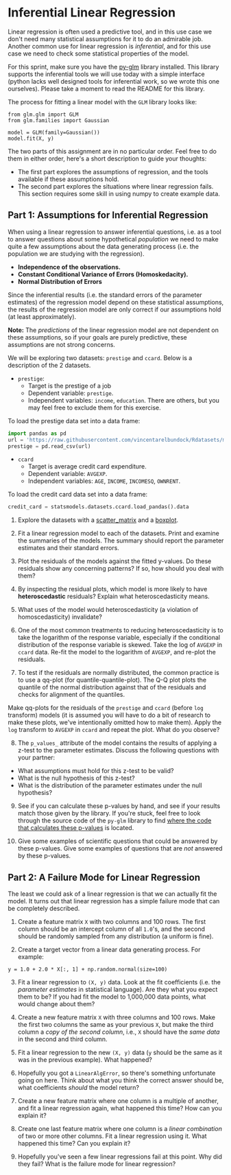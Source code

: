 # Inferential Linear Regression

Linear regression is often used a predictive tool, and in this use case we don't need many statistical assumptions for it to do an admirable job.  Another common use for linear regression is *inferential*, and for this use case we need to check some statistical properties of the model.

For this sprint, make sure you have the [py-glm](https://github.com/madrury/py-glm) library installed.  This library supports the inferential tools we will use today with a simple interface (python lacks well designed tools for inferential work, so we wrote this one ourselves).  Please take a moment to read the README for this library.

The process for fitting a linear model with the `GLM` library looks like:

```
from glm.glm import GLM
from glm.families import Gaussian

model = GLM(family=Gaussian())
model.fit(X, y)
```

The two parts of this assignment are in no particular order.  Feel free to do them in either order, here's a short description to guide your thoughts:

  - The first part explores the assumptions of regression, and the tools available if these assumptions hold.
  - The second part explores the situations where linear regression fails.  This section requires some skill in using numpy to create example data.


## Part 1: Assumptions for Inferential Regression

When using a linear regression to answer inferential questions, i.e. as a tool
to answer questions about some hypothetical *population* we need to make quite
a few assumptions about the data generating process (i.e. the population we are
studying with the regression). 

- **Independence of the observations.**
- **Constant Conditional Variance of Errors (Homoskedacity).**
- **Normal Distribution of Errors**

Since the inferential results (i.e. the standard errors of the parameter
estimates) of the regression model depend on these statistical assumptions, the
results of the regression model are only correct if our assumptions hold (at
least approximately).

**Note:**  The *predictions* of the linear regression model are not dependent on these assumptions, so if your goals are purely predictive, these assumptions are not strong concerns.

We will be exploring two datasets: `prestige` and `ccard`. Below is a description of the 2 datasets.

* `prestige`:
    - Target is the prestige of a job
    - Dependent variable: `prestige`.
    - Independent variables: `income`, `education`.  There are others, but you may feel free to exclude them for this exercise.

To load the prestige data set into a data frame:
  
  ```python
  import pandas as pd
  url = 'https://raw.githubusercontent.com/vincentarelbundock/Rdatasets/master/csv/carData/Duncan.csv'
  prestige = pd.read_csv(url)
  ```
   
* `ccard`
    - Target is average credit card expenditure.
    - Dependent variable: `AVGEXP`.
    - Independent variables: `AGE`, `INCOME`, `INCOMESQ`, `OWNRENT`.
  
To load the credit card data set into a data frame:

  ```python
  credit_card = statsmodels.datasets.ccard.load_pandas().data
  ```

1. Explore the datasets with a [scatter_matrix](https://pandas.pydata.org/pandas-docs/stable/visualization.html#scatter-matrix-plot) and a [boxplot](http://pandas.pydata.org/pandas-docs/stable/generated/pandas.DataFrame.boxplot.html).
   
2. Fit a linear regression model to each of the datasets. Print and examine the
summaries of the models.  The summary should report the parameter estimates and
their standard errors.

3. Plot the residuals of the models against the fitted y-values.  Do these
residuals show any concerning patterns?  If so, how should you deal with them?
   
4. By inspecting the residual plots, which model is more likely to have
**heteroscedastic** residuals? Explain what heteroscedasticity means.

5. What uses of the model would heteroscedasticity (a violation of homoscedasticity) invalidate?

6. One of the most common treatments to reducing heteroscedasticity is to take
the logarithm of the response variable, especially if the conditional distribution of
the response variable is skewed. Take the log of `AVGEXP` in `ccard` data.
Re-fit the model to the logarithm of `AVGEXP`, and re-plot the residuals. 
   
7. To test if the residuals are normally distributed, the common practice is to
use a qq-plot (for quantile-quantile-plot). The Q-Q plot plots the quantile of
the normal distribution against that of the residuals and checks
for alignment of the quantiles.
    
Make qq-plots for the residuals of the `prestige` and `ccard` (before `log`
transform) models (it is assumed you will have to do a bit of research to make
these plots, we've intentionally omitted how to make them).  Apply the `log` transform to `AVGEXP` in
`ccard` and repeat the plot.  What do you observe?

8. The `p_values_` attribute of the model contains the results of applying a z-test to the parameter estimates.  Discuss the following questions with your partner:
  - What assumptions must hold for this z-test to be valid?
  - What is the null hypothesis of this z-test?
  - What is the distribution of the parameter estimates under the null hypothesis?

9. See if you can calculate these p-values by hand, and see if your results match those given by the library.  If you're stuck, feel free to look through the source code of the `py-glm` library to find [where the code that calculates these p-values](https://github.com/madrury/py-glm/blob/f3d6f68b0024c5fab598749d20c758fd2e9ccb6c/glm/glm.py#L305) is located.

10. Give some examples of scientific questions that could be answered by these p-values.  Give some examples of questions that are *not* answered by these p-values.


## Part 2: A Failure Mode for Linear Regression

The least we could ask of a linear regression is that we can actually fit the model.  It turns out that linear regression has a simple failure mode that can be completely described.

1. Create a feature matrix `X` with two columns and 100 rows.  The first column should be an intercept column of all `1.0`'s, and the second should be randomly sampled from any distribution (a uniform is fine).

2. Create a target vector from a linear data generating process.  For example:

```
y = 1.0 + 2.0 * X[:, 1] + np.random.normal(size=100)
```

3. Fit a linear regression to `(X, y)` data.  Look at the fit coefficients (i.e. the *parameter estimates* in statistical language).  Are they what you expect them to be?  If you had fit the model to 1,000,000 data points, what would change about them? 

4. Create a new feature matrix `X` with three columns and 100 rows.  Make the first two columns the same as your previous `X`, but make the third column a *copy of the second column*, i.e., `X` should have the *same data* in the second and third column.

5. Fit a linear regression to the new `(X, y)` data (`y` should be the same as it was in the previous example).  What happened?

6. Hopefully you got a `LinearAlgError`, so there's something unfortunate going on here.
Think about what you think the correct answer should be, what coefficients *should* the model return?

7. Create a new feature matrix where one column is a multiple of another, and fit a linear regression again, what happened this time?  How can you explain it?

8. Create one last feature matrix where one column is a *linear combination* of two or more other columns.  Fit a linear regression using it.  What happened this time?  Can you explain it?

9. Hopefully you've seen a few linear regressions fail at this point.  Why did they fail?  What is the failure mode for linear regression?
